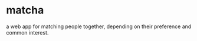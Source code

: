 # matcha
a web app for matching people together, depending on their preference and common interest.
